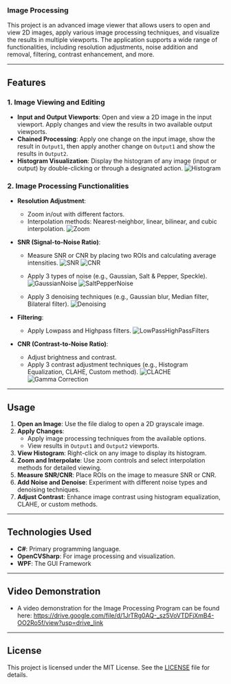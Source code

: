 
### Image Processing 
This project is an advanced image viewer that allows users to open and view 2D images, apply various image processing techniques, and visualize the results in multiple viewports. The application supports a wide range of functionalities, including resolution adjustments, noise addition and removal, filtering, contrast enhancement, and more.

---

## Features

### 1. **Image Viewing and Editing**
- **Input and Output Viewports**: Open and view a 2D image in the input viewport. Apply changes and view the results in two available output viewports.
- **Chained Processing**: Apply one change on the input image, show the result in `Output1`, then apply another change on `Output1` and show the results in `Output2`.
- **Histogram Visualization**: Display the histogram of any image (input or output) by double-clicking or through a designated action.
  ![Histogram](https://github.com/user-attachments/assets/942a5376-2ad1-4194-b6a5-9920ad87b1a3)

### 2. **Image Processing Functionalities**
- **Resolution Adjustment**:
  - Zoom in/out with different factors.
  - Interpolation methods: Nearest-neighbor, linear, bilinear, and cubic interpolation.
    ![Zoom](https://github.com/user-attachments/assets/ec133d37-b234-491f-9e5d-9508a82e5ec5)

- **SNR (Signal-to-Noise Ratio)**:
  - Measure SNR or CNR by placing two ROIs and calculating average intensities.
    ![SNR](https://github.com/user-attachments/assets/45eb5cf9-dfd2-4b2c-af1a-0450cc3a284e)
    ![CNR](https://github.com/user-attachments/assets/aeced624-da38-456d-b24b-2795cc72fd6e)

  - Apply 3 types of noise (e.g., Gaussian, Salt & Pepper, Speckle).
    ![GaussianNoise](https://github.com/user-attachments/assets/487b3683-986c-4019-8821-a497d64bf0ad)
    ![SaltPepperNoise](https://github.com/user-attachments/assets/e91b4ed2-2ba5-4dbf-98b5-de2a526c552e)
  - Apply 3 denoising techniques (e.g., Gaussian blur, Median filter, Bilateral filter).
    ![Denoising](https://github.com/user-attachments/assets/7724125b-9740-4191-b603-928c81e05901)

- **Filtering**:
  - Apply Lowpass and Highpass filters.
    ![LowPassHighPassFilters](https://github.com/user-attachments/assets/c1f24ad2-09bc-46c2-8daa-3b61781574db)

- **CNR (Contrast-to-Noise Ratio)**:
  - Adjust brightness and contrast.
  - Apply 3 contrast adjustment techniques (e.g., Histogram Equalization, CLAHE, Custom method).
    ![CLACHE](https://github.com/user-attachments/assets/b4aad01a-f9d7-485c-ba84-8abb3bdbf848)
    ![Gamma Correction](https://github.com/user-attachments/assets/adcf4f94-aa7a-4dfc-a441-aa22ea44d488)


---

## Usage

1. **Open an Image**: Use the file dialog to open a 2D grayscale image.
2. **Apply Changes**:
   - Apply image processing techniques from the available options.
   - View results in `Output1` and `Output2` viewports.
3. **View Histogram**: Right-click on any image to display its histogram.
4. **Zoom and Interpolate**: Use zoom controls and select interpolation methods for detailed viewing.
5. **Measure SNR/CNR**: Place ROIs on the image to measure SNR or CNR.
6. **Add Noise and Denoise**: Experiment with different noise types and denoising techniques.
7. **Adjust Contrast**: Enhance image contrast using histogram equalization, CLAHE, or custom methods.

---

## Technologies Used
- **C#**: Primary programming language.
- **OpenCVSharp**: For image processing and visualization.
- **WPF**: The GUI Framework
---
## Video Demonstration
- A video demonstration for the Image Processing Program can be found here: https://drive.google.com/file/d/1JrTRg0AQ-_sz5VoVTDFjXmB4-OO2Ro5f/view?usp=drive_link
---
## License
This project is licensed under the MIT License. See the [LICENSE](LICENSE) file for details.
